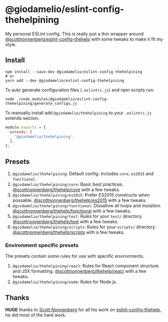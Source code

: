 # @giodamelio/eslint-config-thehelpining

My personal ESLint config. This is really just a thin wrapper around [@scottnonnenberg/eslint-config-thehelp](https://github.com/scottnonnenberg/eslint-config-thehelp) with some tweaks to make it fit my style.

## Install

``` shell
npm install --save-dev @giodamelio/eslint-config-thehelpining
# or
yarn add --dev @giodamelio/eslint-config-thehelpining
```

To auto generate configuration files (`.eslintrc.js`) and npm scripts run:

``` shell
node ./node_modules/@giodamelio/eslint-config-thehelpining/generate_configs.js
```

To manually install add `@giodamelio/thehelpining` to your `.eslintrc.js` extends section.

``` javascript
module.exports = {
  extends: [
    '@giodamelio/thehelpining',
  ],
};
```

## Presets

1. `@giodamelio/thehelpining`: Default config. Includes `core`, `es2015` and `functional`.
2. `@giodamelio/thehelpining/core`: Basic best practices. [@scottnonnenberg/thehelp/core][thehelp-configs] with a few tweaks.
3. `@giodamelio/thehelpining/es2015`: Prefer ES2015 constructs when possable. [@scottnonnenberg/thehelp/es2015][thehelp-configs] with a few tweaks.
4. `@giodamelio/thehelpining/functional`: Dissallow all loops and mutation. [@scottnonnenberg/thehelp/functional][thehelp-configs] with a few tweaks.
5. `@giodamelio/thehelpining/test`: Rules for your `test/` directory. [@scottnonnenberg/thehelp/test][thehelp-configs] with a few tweaks.
6. `@giodamelio/thehelpining/scripts`: Rules for your `scripts/` directory. [@scottnonnenberg/thehelp/scripts][thehelp-configs] with a few tweaks.

### Environment specific presets

The presets contain some rules for use with specific environments.

1. `@giodamelio/thehelpining/react`: Rules for React component structure and JSX formatting. [@scottnonnenberg/thehelp/react][thehelp-configs] with a few tweaks.
2. `@giodamelio/thehelpining/node`: Rules for Node.js.

## Thanks

**HUGE** thanks to [Scott Nonnenberg](https://github.com/scottnonnenberg) for all his work on [eslint-config-thehelp](https://github.com/scottnonnenberg/eslint-config-thehelp), he did most of the hard work.

[thehelp-configs]: https://github.com/scottnonnenberg/eslint-config-thehelp#configurations-in-this-project
